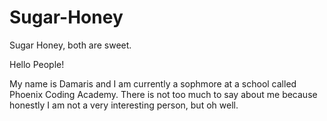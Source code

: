 # Sugar-Honey
Sugar Honey, both are sweet.

Hello People!

My name is Damaris and I am currently a sophmore at a school called Phoenix Coding Academy. There is not too much to say about me because honestly I am not a very interesting person, but oh well. 
